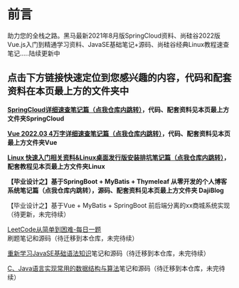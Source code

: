# 前言

助力您的全栈之路。黑马最新2021年8月版SpringCloud资料、尚硅谷2022版Vue.js入门到精通学习资料、JavaSE基础笔记+源码、尚硅谷经典Linux教程速查笔记.....陆续更新中

## **点击下方链接快速定位到您感兴趣的内容，代码和配套资料在本页最上方的文件夹中**



**[SpringCloud详细速查笔记篇（点我仓库内跳转）](https://gitee.com/da-ji/full-stack-developer/blob/master/SpringCloud.md)，代码、配套资料见本页最上方文件夹SpringCloud**

**[Vue 2022.03 4万字详细速查笔记篇（点我仓库内跳转）](https://gitee.com/da-ji/full-stack-developer/blob/master/Vue.md)，代码、配套资料见本页最上方文件夹Vue**

**[Linux 快速入门相关资料&Linux桌面发行版安装排坑笔记篇（点我仓库内跳转）](https://gitee.com/da-ji/full-stack-developer/blob/master/Linux.md)，配套教程见本页最上方文件夹Linux**

**【毕业设计之】基于SpringBoot + MyBatis + Thymeleaf 从零开发的个人博客系统笔记篇（点我仓库内跳转），源码、配套资料见本页最上方文件夹 DajiBlog**

【毕业设计之】基于Vue + MyBatis + SpringBoot 前后端分离的xx商城系统实现（待更新，未完待续）

[LeetCode从简单到困难-每日一题](https://gitee.com/black-bear-404_admin/leetcode_from_easy_to_hard) 刷题笔记和源码（待迁移到本仓库，未完待续）

[重新学习JavaSE基础语法知识](https://gitee.com/da-ji/java-se-demos)笔记和源码（待迁移到本仓库，未完待续）

[C、Java语言实现常用的数据结构与算法](https://gitee.com/da-ji/Algorithm)笔记和源码（待迁移到本仓库，未完待续）
